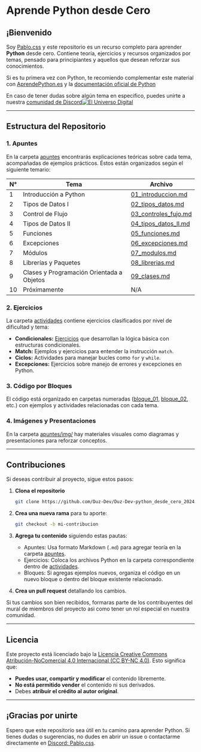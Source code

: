 # Aprende Python desde Cero

## ¡Bienvenido

Soy [Pablo.css](https://github.com/Duz-Dev) y este repositorio es un recurso completo para aprender **Python** desde cero. Contiene teoría, ejercicios y recursos organizados por temas, pensado para principiantes y aquellos que desean reforzar sus conocimientos.

Si es tu primera vez con Python, te recomiendo complementar este material con [AprendePython.es](https://aprendepython.es/) y la [documentación oficial de Python](https://docs.python.org/es/3/)

En caso de tener dudas sobre algún tema en especifico, puedes unirte a nuestra [comunidad de Discord![El Universo Digital](https://i.postimg.cc/rFDbkv1m/image.png)](https://discord.gg/Rfzr3pMkr2)

---

## Estructura del Repositorio

### 1. **Apuntes**

En la carpeta [apuntes](./apuntes/) encontrarás explicaciones teóricas sobre cada tema, acompañadas de ejemplos prácticos. Éstos están organizados según el siguiente temario:

| N°  | Tema                          | Archivo                              |
|------|-------------------------------|--------------------------------------|
| 1    | Introducción a Python         | [01_introduccion.md](./apuntes/01_introduccion.md) |
| 2    | Tipos de Datos I              | [02_tipos_datos.md](./apuntes/02_tipos_datos.md)   |
| 3    | Control de Flujo             | [03_controles_fujo.md](./apuntes/03_controles_fujo.md) |
| 4    | Tipos de Datos II             | [04_tipos_datos_ll.md](./apuntes/04_tipos_datos_ll.md) |
| 5    | Funciones                     | [05_funciones.md](./apuntes/05_funciones.md)       |
| 6    | Excepciones                   | [06_excepciones.md](./apuntes/06_excepciones.md)   |
| 7    | Módulos                      | [07_modulos.md](./apuntes/07_modulos.md)           |
| 8    | Librerías y Paquetes          | [08_librerias.md](./apuntes/08_librerias.md)       |
| 9    | Clases y Programación Orientada a Objetos | [09_clases.md](./apuntes/09_clases.md) |
| 10   | Próximamente                  | N/A                                  |

### 2. **Ejercicios**

La carpeta [actividades](./actividades/) contiene ejercicios clasificados por nivel de dificultad y tema:

- **Condicionales:** [Ejercicios](./actividades/1_condicionales/nota.md) que desarrollan la lógica básica con estructuras condicionales.
- **Match:** Ejemplos y ejercicios para entender la instrucción `match`.
- **Ciclos:** Actividades para manejar bucles como `for` y `while`.
- **Excepciones:** Ejercicios sobre manejo de errores y excepciones en Python.

### 3. **Código por Bloques**

El código está organizado en carpetas numeradas ([bloque_01](./bloque_01/), [bloque_02](./bloque_02/), etc.) con ejemplos y actividades relacionadas con cada tema.

### 4. **Imágenes y Presentaciones**

En la carpeta [apuntes/img/](./apuntes/img/) hay materiales visuales como diagramas y presentaciones para reforzar conceptos.

---

## Contribuciones

Si deseas contribuir al proyecto, sigue estos pasos:

1. **Clona el repositorio**

   ```bash
   git clone https://github.com/Duz-Dev/Duz-Dev-python_desde_cero_2024.git
   ```

2. **Crea una nueva rama** para tu aporte:

   ```bash
   git checkout -b mi-contribucion
   ```

3. **Agrega tu contenido** siguiendo estas pautas:
   - Apuntes: Usa formato Markdown (`.md`) para agregar teoría en la carpeta [apuntes](./apuntes/).
   - Ejercicios: Coloca los archivos Python en la carpeta correspondiente dentro de [actividades](./actividades/).
   - Bloques: Si agregas ejemplos nuevos, organiza el código en un nuevo bloque o dentro del bloque existente relacionado.
4. **Crea un pull request** detallando los cambios.

Si tus cambios son bien recibidos, formaras parte de los contribuyentes del mural de miembros del proyecto asi como tener un rol especial en nuestra comunidad.

---

## Licencia

Este proyecto está licenciado bajo la [Licencia Creative Commons Atribución-NoComercial 4.0 Internacional (CC BY-NC 4.0)](https://creativecommons.org/licenses/by-nc/4.0/). Esto significa que:

- **Puedes usar, compartir y modificar** el contenido libremente.
- **No está permitido vender** el contenido ni sus derivados.
- Debes **atribuir el crédito al autor original**.

---

## ¡Gracias por unirte

Espero que este repositorio sea útil en tu camino para aprender Python. Si tienes dudas o sugerencias, no dudes en abrir un issue o contactarme directamente en [Discord: Pablo.css](https://discord.com/invite/BXFEVqvf).
